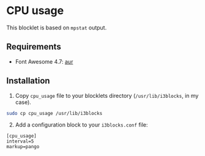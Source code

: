 # CPU usage

This blocklet is based on `mpstat` output.

## Requirements

* Font Awesome 4.7: [aur](https://aur.archlinux.org/packages/ttf-font-awesome-4/)

## Installation

1. Copy `cpu_usage` file to your blocklets directory (`/usr/lib/i3blocks`, in my case).

```bash
sudo cp cpu_usage /usr/lib/i3blocks
```

2. Add a configuration block to your `i3blocks.conf` file:

```
[cpu_usage]
interval=5
markup=pango
```
